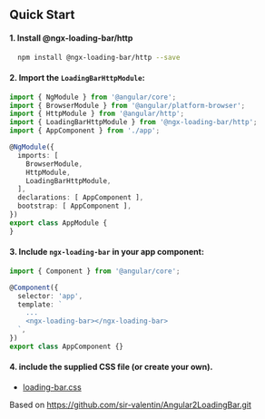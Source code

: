 ## Quick Start

#### 1. Install @ngx-loading-bar/http
```bash
  npm install @ngx-loading-bar/http --save
```

#### 2. Import the `LoadingBarHttpModule`:

```ts
import { NgModule } from '@angular/core';
import { BrowserModule } from '@angular/platform-browser';
import { HttpModule } from '@angular/http';
import { LoadingBarHttpModule } from '@ngx-loading-bar/http';
import { AppComponent } from './app';

@NgModule({
  imports: [
    BrowserModule,
    HttpModule,
    LoadingBarHttpModule,
  ],
  declarations: [ AppComponent ],
  bootstrap: [ AppComponent ],
})
export class AppModule {
}

```

#### 3. Include `ngx-loading-bar` in your app component:

```ts
import { Component } from '@angular/core';

@Component({
  selector: 'app',
  template: `
    ...
    <ngx-loading-bar></ngx-loading-bar>
  `,
})
export class AppComponent {}

```

#### 4. include the supplied CSS file (or create your own).
  - [loading-bar.css](loading-bar.css)


Based on https://github.com/sir-valentin/Angular2LoadingBar.git
